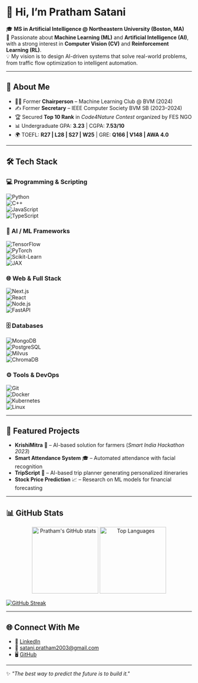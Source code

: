 # 👋 Hi, I’m Pratham Satani  

🎓 **MS in Artificial Intelligence @ Northeastern University (Boston, MA)**  
🌟 Passionate about **Machine Learning (ML)** and **Artificial Intelligence (AI)**, with a strong interest in **Computer Vision (CV)** and **Reinforcement Learning (RL)**.  
💡 My vision is to design AI-driven systems that solve real-world problems, from traffic flow optimization to intelligent automation.  

---

## 🚀 About Me  
- 🧑‍💻 Former **Chairperson** – Machine Learning Club @ BVM (2024)  
- ✍️ Former **Secretary** – IEEE Computer Society BVM SB (2023–2024)  
- 🏆 Secured **Top 10 Rank** in *Code4Nature Contest* organized by FES NGO  
- 📊 Undergraduate GPA: **3.23** | CGPA: **7.53/10**  
- 🌍 TOEFL: **R27 | L28 | S27 | W25** | GRE: **Q166 | V148 | AWA 4.0**  

---

## 🛠️ Tech Stack  

### 💻 Programming & Scripting  
![Python](https://img.shields.io/badge/Python-3776AB?style=for-the-badge&logo=python&logoColor=white)  
![C++](https://img.shields.io/badge/C++-00599C?style=for-the-badge&logo=cplusplus&logoColor=white)  
![JavaScript](https://img.shields.io/badge/JavaScript-F7E01D?style=for-the-badge&logo=javascript&logoColor=black)  
![TypeScript](https://img.shields.io/badge/TypeScript-3178C6?style=for-the-badge&logo=typescript&logoColor=white)  

### 🧠 AI / ML Frameworks  
![TensorFlow](https://img.shields.io/badge/TensorFlow-FF6F00?style=for-the-badge&logo=tensorflow&logoColor=white)  
![PyTorch](https://img.shields.io/badge/PyTorch-EE4C2C?style=for-the-badge&logo=pytorch&logoColor=white)  
![Scikit-Learn](https://img.shields.io/badge/Scikit--Learn-F7931E?style=for-the-badge&logo=scikitlearn&logoColor=white)  
![JAX](https://img.shields.io/badge/JAX-FFB500?style=for-the-badge&logo=google&logoColor=black)  

### 🌐 Web & Full Stack  
![Next.js](https://img.shields.io/badge/Next.js-000000?style=for-the-badge&logo=nextdotjs&logoColor=white)  
![React](https://img.shields.io/badge/React-61DAFB?style=for-the-badge&logo=react&logoColor=black)  
![Node.js](https://img.shields.io/badge/Node.js-339933?style=for-the-badge&logo=node.js&logoColor=white)  
![FastAPI](https://img.shields.io/badge/FastAPI-009688?style=for-the-badge&logo=fastapi&logoColor=white)  

### 🗄️ Databases  
![MongoDB](https://img.shields.io/badge/MongoDB-47A248?style=for-the-badge&logo=mongodb&logoColor=white)  
![PostgreSQL](https://img.shields.io/badge/PostgreSQL-4169E1?style=for-the-badge&logo=postgresql&logoColor=white)  
![Milvus](https://img.shields.io/badge/Milvus-00B8D9?style=for-the-badge&logo=milvus&logoColor=white)  
![ChromaDB](https://img.shields.io/badge/ChromaDB-5A20CB?style=for-the-badge&logo=chromadb&logoColor=white)  

### ⚙️ Tools & DevOps  
![Git](https://img.shields.io/badge/Git-F05032?style=for-the-badge&logo=git&logoColor=white)  
![Docker](https://img.shields.io/badge/Docker-2496ED?style=for-the-badge&logo=docker&logoColor=white)  
![Kubernetes](https://img.shields.io/badge/Kubernetes-326CE5?style=for-the-badge&logo=kubernetes&logoColor=white)  
![Linux](https://img.shields.io/badge/Linux-FCC624?style=for-the-badge&logo=linux&logoColor=black)  

---

## 📂 Featured Projects  
- **KrishiMitra** 🌱 – AI-based solution for farmers (*Smart India Hackathon 2023*)  
- **Smart Attendance System** 🎓 – Automated attendance with facial recognition  
- **TripScript** 🧳 – AI-based trip planner generating personalized itineraries  
- **Stock Price Prediction** 📈 – Research on ML models for financial forecasting  

---

## 📊 GitHub Stats  

<p align="center">
  <img src="https://github-readme-stats.vercel.app/api?username=prathamsatani&show_icons=true&theme=radical" alt="Pratham's GitHub stats" height="180em"/>
  <img src="https://github-readme-stats.vercel.app/api/top-langs/?username=prathamsatani&layout=compact&theme=radical" alt="Top Languages" height="180em"/>
</p>

<a href="https://git.io/streak-stats"><img src="https://github-readme-streak-stats.herokuapp.com?user=prathamsatani&theme=radical" alt="GitHub Streak" /></a>


---

## 🌐 Connect With Me  
- 💼 [LinkedIn](https://www.linkedin.com/in/pratham-satani)  
- 📧 satani.pratham2003@gmail.com  
- 🖥️ [GitHub](https://github.com/prathamsatani)  

---

✨ *"The best way to predict the future is to build it."*  
